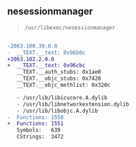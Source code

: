 ## nesessionmanager

> `/usr/libexec/nesessionmanager`

```diff

-2063.100.30.0.0
-  __TEXT.__text: 0x96b0c
+2063.102.2.0.0
+  __TEXT.__text: 0x96cbc
   __TEXT.__auth_stubs: 0x1ae0
   __TEXT.__objc_stubs: 0x7420
   __TEXT.__objc_methlist: 0x320c

   - /usr/lib/libicucore.A.dylib
   - /usr/lib/libnetworkextension.dylib
   - /usr/lib/libobjc.A.dylib
-  Functions: 1550
+  Functions: 1551
   Symbols:   639
   CStrings:  3472
 

```
